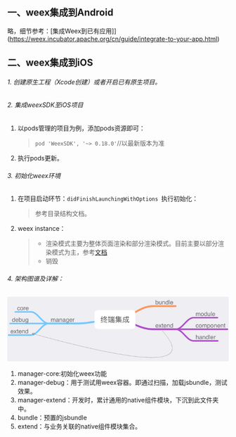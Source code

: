 ## 一、weex集成到Android

略，细节参考：[集成Weex到已有应用]](https://weex.incubator.apache.org/cn/guide/integrate-to-your-app.html)

## 二、weex集成到iOS


###### 1. 创建原生工程（Xcode创建）或者开启已有原生项目。
###### 2. 集成weexSDK至iOS项目

1. 以pods管理的项目为例，添加pods资源即可：

	> ``pod 'WeexSDK', '~> 0.18.0'``//以最新版本为准
	
2. 执行pods更新。

###### 3. 初始化weex环境

1. 在项目启动环节：`didFinishLaunchingWithOptions `执行初始化：
	
	> 参考目录结构文档。
	
2. weex instance：

	> * 渲染模式主要为整体页面渲染和部分渲染模式。目前主要以部分渲染模式为主，参考[文档]()
	> * 销毁
	
	
###### 4. 架构图谱及详解：

![img](imgs/终端集成图谱.png)

1. manager-core:初始化weex功能
2. manager-debug：用于测试用weex容器。即通过扫描，加载jsbundle，测试效果。
3. manager-extend：开发时，累计通用的native组件模块，下沉到此文件夹中。
4. bundle：预置的jsbundle
5. extend：与业务关联的native组件模块集合。
	

	

	
	
